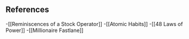 ## References
<!-- Links to pages not referenced in the content -->
-[[Reminiscences of a Stock Operator]] 
-[[Atomic Habits]]
-[[48 Laws of Power]]
-[[Millionaire Fastlane]]